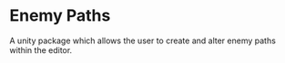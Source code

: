 # Enemy Paths

A unity package which allows the user to create and alter enemy paths within the editor.